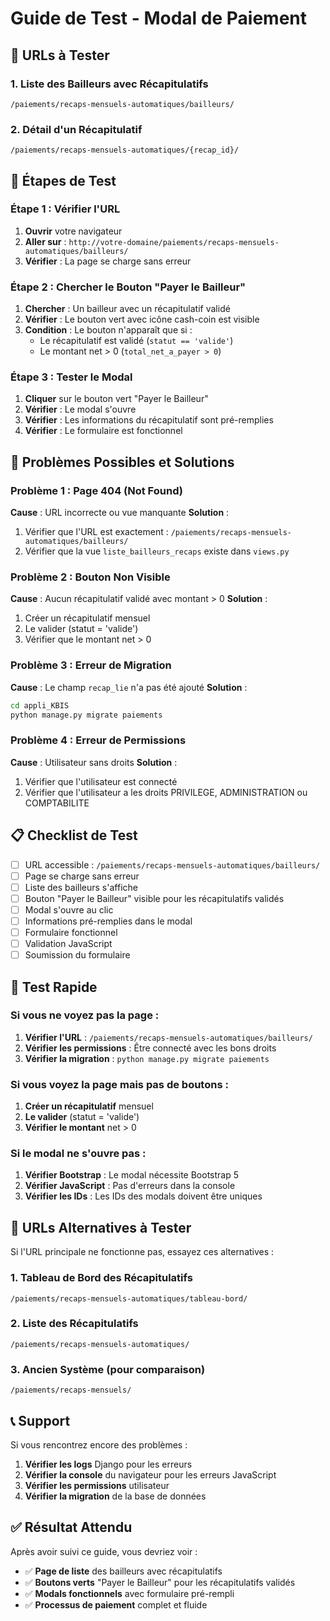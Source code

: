 # Guide de Test - Modal de Paiement

## 🎯 **URLs à Tester**

### **1. Liste des Bailleurs avec Récapitulatifs**
```
/paiements/recaps-mensuels-automatiques/bailleurs/
```

### **2. Détail d'un Récapitulatif**
```
/paiements/recaps-mensuels-automatiques/{recap_id}/
```

## 🔧 **Étapes de Test**

### **Étape 1 : Vérifier l'URL**
1. **Ouvrir** votre navigateur
2. **Aller sur** : `http://votre-domaine/paiements/recaps-mensuels-automatiques/bailleurs/`
3. **Vérifier** : La page se charge sans erreur

### **Étape 2 : Chercher le Bouton "Payer le Bailleur"**
1. **Chercher** : Un bailleur avec un récapitulatif validé
2. **Vérifier** : Le bouton vert avec icône cash-coin est visible
3. **Condition** : Le bouton n'apparaît que si :
   - Le récapitulatif est validé (`statut == 'valide'`)
   - Le montant net > 0 (`total_net_a_payer > 0`)

### **Étape 3 : Tester le Modal**
1. **Cliquer** sur le bouton vert "Payer le Bailleur"
2. **Vérifier** : Le modal s'ouvre
3. **Vérifier** : Les informations du récapitulatif sont pré-remplies
4. **Vérifier** : Le formulaire est fonctionnel

## 🐛 **Problèmes Possibles et Solutions**

### **Problème 1 : Page 404 (Not Found)**
**Cause** : URL incorrecte ou vue manquante
**Solution** : 
1. Vérifier que l'URL est exactement : `/paiements/recaps-mensuels-automatiques/bailleurs/`
2. Vérifier que la vue `liste_bailleurs_recaps` existe dans `views.py`

### **Problème 2 : Bouton Non Visible**
**Cause** : Aucun récapitulatif validé avec montant > 0
**Solution** :
1. Créer un récapitulatif mensuel
2. Le valider (statut = 'valide')
3. Vérifier que le montant net > 0

### **Problème 3 : Erreur de Migration**
**Cause** : Le champ `recap_lie` n'a pas été ajouté
**Solution** :
```bash
cd appli_KBIS
python manage.py migrate paiements
```

### **Problème 4 : Erreur de Permissions**
**Cause** : Utilisateur sans droits
**Solution** :
1. Vérifier que l'utilisateur est connecté
2. Vérifier que l'utilisateur a les droits PRIVILEGE, ADMINISTRATION ou COMPTABILITE

## 📋 **Checklist de Test**

- [ ] URL accessible : `/paiements/recaps-mensuels-automatiques/bailleurs/`
- [ ] Page se charge sans erreur
- [ ] Liste des bailleurs s'affiche
- [ ] Bouton "Payer le Bailleur" visible pour les récapitulatifs validés
- [ ] Modal s'ouvre au clic
- [ ] Informations pré-remplies dans le modal
- [ ] Formulaire fonctionnel
- [ ] Validation JavaScript
- [ ] Soumission du formulaire

## 🎯 **Test Rapide**

### **Si vous ne voyez pas la page :**
1. **Vérifier l'URL** : `/paiements/recaps-mensuels-automatiques/bailleurs/`
2. **Vérifier les permissions** : Être connecté avec les bons droits
3. **Vérifier la migration** : `python manage.py migrate paiements`

### **Si vous voyez la page mais pas de boutons :**
1. **Créer un récapitulatif** mensuel
2. **Le valider** (statut = 'valide')
3. **Vérifier le montant** net > 0

### **Si le modal ne s'ouvre pas :**
1. **Vérifier Bootstrap** : Le modal nécessite Bootstrap 5
2. **Vérifier JavaScript** : Pas d'erreurs dans la console
3. **Vérifier les IDs** : Les IDs des modals doivent être uniques

## 🚀 **URLs Alternatives à Tester**

Si l'URL principale ne fonctionne pas, essayez ces alternatives :

### **1. Tableau de Bord des Récapitulatifs**
```
/paiements/recaps-mensuels-automatiques/tableau-bord/
```

### **2. Liste des Récapitulatifs**
```
/paiements/recaps-mensuels-automatiques/
```

### **3. Ancien Système (pour comparaison)**
```
/paiements/recaps-mensuels/
```

## 📞 **Support**

Si vous rencontrez encore des problèmes :

1. **Vérifier les logs** Django pour les erreurs
2. **Vérifier la console** du navigateur pour les erreurs JavaScript
3. **Vérifier les permissions** utilisateur
4. **Vérifier la migration** de la base de données

## ✅ **Résultat Attendu**

Après avoir suivi ce guide, vous devriez voir :

- ✅ **Page de liste** des bailleurs avec récapitulatifs
- ✅ **Boutons verts** "Payer le Bailleur" pour les récapitulatifs validés
- ✅ **Modals fonctionnels** avec formulaire pré-rempli
- ✅ **Processus de paiement** complet et fluide
